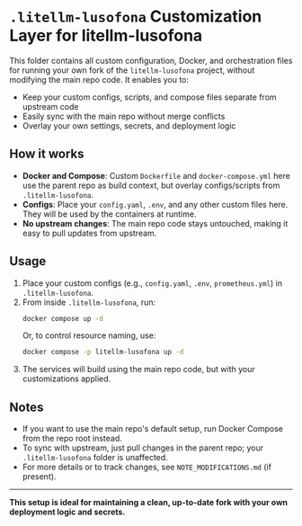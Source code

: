 # `.litellm-lusofona` Customization Layer for litellm-lusofona

This folder contains all custom configuration, Docker, and orchestration files for running your own fork of the `litellm-lusofona` project, without modifying the main repo code. It enables you to:

- Keep your custom configs, scripts, and compose files separate from upstream code
- Easily sync with the main repo without merge conflicts
- Overlay your own settings, secrets, and deployment logic

## How it works
- **Docker and Compose**: Custom `Dockerfile` and `docker-compose.yml` here use the parent repo as build context, but overlay configs/scripts from `.litellm-lusofona`.
- **Configs**: Place your `config.yaml`, `.env`, and any other custom files here. They will be used by the containers at runtime.
- **No upstream changes**: The main repo code stays untouched, making it easy to pull updates from upstream.

## Usage
1. Place your custom configs (e.g., `config.yaml`, `.env`, `prometheus.yml`) in `.litellm-lusofona`.
2. From inside `.litellm-lusofona`, run:
   ```bash
   docker compose up -d
   ```
   Or, to control resource naming, use:
   ```bash
   docker compose -p litellm-lusofona up -d
   ```
3. The services will build using the main repo code, but with your customizations applied.

## Notes
- If you want to use the main repo's default setup, run Docker Compose from the repo root instead.
- To sync with upstream, just pull changes in the parent repo; your `.litellm-lusofona` folder is unaffected.
- For more details or to track changes, see `NOTE_MODIFICATIONS.md` (if present).

---

**This setup is ideal for maintaining a clean, up-to-date fork with your own deployment logic and secrets.** 